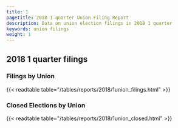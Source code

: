 ```yaml
---
title: 1
pagetitle: 2018 1 quarter Union Filing Report
description: Data on union election filings in 2018 1 quarter 
keywords: union filings
weight: 1
---
```


## 2018 1 quarter filings

### Filings by Union
{{< readtable table="/tables/reports/2018/1union_filings.html" >}}

### Closed Elections by Union
{{< readtable table="/tables/reports/2018/1union_closed.html" >}}

